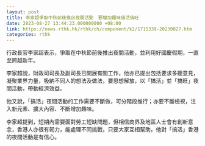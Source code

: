 ```yaml
---
layout: post
title: 李家超爭取中秋前後推出夜間活動　要增加趣味搞活搞旺
date: 2023-08-27 13:44:23.000000000 +08:00
link: https://news.rthk.hk/rthk/ch/component/k2/1715339-20230827.htm
categories: rthk
---
```


行政長官李家超表示，爭取在中秋節前後推出夜間活動，並利用好國慶假期，一直至跨越新年。

李家超說，財政司司長及副司長已開展有關工作，他亦已提出包括要求多聽意見，凝聚業界力量，吸納不同人的想法及做法，要思想解放，以「搞活」並「搞旺」夜間活動，帶動經濟效益。

他又說，「搞活」夜間活動的工作需要不斷做，可分階段推行；亦要不斷檢視，注入新元素、擴大內容、不斷增加趣味。

李家超提到，短期內需要面對勞工短缺問題，但相信商界及地區人士會有創新意念，香港人亦很有韌力，能處理不同挑戰，只要大家互相幫助，他對「搞活」香港的夜間活動是有信心。
